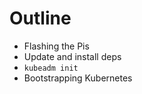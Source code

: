 <!SLIDE>
# Outline

* Flashing the Pis
* Update and install deps
* `kubeadm init`
* Bootstrapping Kubernetes
